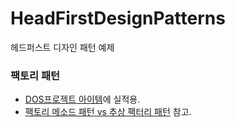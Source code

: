 # HeadFirstDesignPatterns
헤드퍼스트 디자인 패턴 예제 

### 팩토리 패턴
* [DOS프로젝트 아이템](https://github.com/KDJ0899/Project_DOS/tree/master/src/com/dos/item)에 실적용. 
* [팩토리 메소드 패턴 vs 추상 팩터리 패턴](https://beomseok95.tistory.com/246) 참고.

